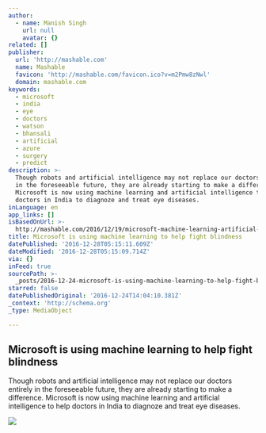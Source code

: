 ```yaml
---
author:
  - name: Manish Singh
    url: null
    avatar: {}
related: []
publisher:
  url: 'http://mashable.com'
  name: Mashable
  favicon: 'http://mashable.com/favicon.ico?v=m2Pmw8zNwl'
  domain: mashable.com
keywords:
  - microsoft
  - india
  - eye
  - doctors
  - watson
  - bhansali
  - artificial
  - azure
  - surgery
  - predict
description: >-
  Though robots and artificial intelligence may not replace our doctors entirely
  in the foreseeable future, they are already starting to make a difference.
  Microsoft is now using machine learning and artificial intelligence to help
  doctors in India to diagnoze and treat eye diseases.
inLanguage: en
app_links: []
isBasedOnUrl: >-
  http://mashable.com/2016/12/19/microsoft-machine-learning-artificial-intelligence-blindness-india/?platform=hootsuite
title: Microsoft is using machine learning to help fight blindness
datePublished: '2016-12-28T05:15:11.609Z'
dateModified: '2016-12-28T05:15:09.714Z'
via: {}
inFeed: true
sourcePath: >-
  _posts/2016-12-24-microsoft-is-using-machine-learning-to-help-fight-blindness.md
starred: false
datePublishedOriginal: '2016-12-24T14:04:10.381Z'
_context: 'http://schema.org'
_type: MediaObject

---
```

<article style=""><h1>Microsoft is using machine learning to help fight blindness</h1><p>Though robots and artificial intelligence may not replace our doctors entirely in the foreseeable future, they are already starting to make a difference. Microsoft is now using machine learning and artificial intelligence to help doctors in India to diagnoze and treat eye diseases.</p><img src="http://a.amz.mshcdn.com/media/ZgkyMDE2LzEyLzE5L2ZkL2JiNDg3Y2U5MzFhMzRlYzBhN2JkODdjMTliZjdiOWU4LjNkMjJhLnBuZwpwCXRodW1iCTEyMDB4NjMwCmUJanBn/de340bce/9f2/bb487ce9-31a3-4ec0-a7bd-87c19bf7b9e8.jpg" /></article>